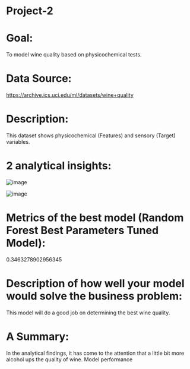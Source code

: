 # Project-2

# Goal: 
To model wine quality based on physicochemical tests.

# Data Source: 
https://archive.ics.uci.edu/ml/datasets/wine+quality

# Description: 
This dataset shows physicochemical (Features) and sensory (Target) variables.

# 2 analytical insights:
![image](https://user-images.githubusercontent.com/118643932/222963635-3a18b5c7-8ad8-494d-b3e5-19aa54155ae9.png)

![image](https://user-images.githubusercontent.com/118643932/222963677-1835459c-4b0a-4231-83f9-f64e8855e302.png)

# Metrics of the best model (Random Forest Best Parameters Tuned Model): 
0.3463278902956345

# Description of how well your model would solve the business problem: 
This model will do a good job on determining the best wine quality.

# A Summary: 
In the analytical findings, it has come to the attention that a little bit more alcohol ups the quality of wine. Model performance 
